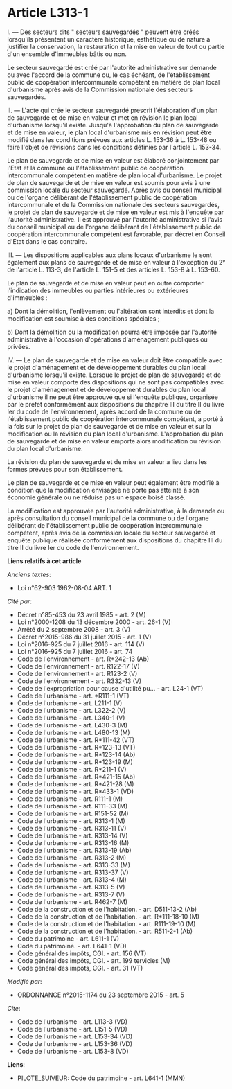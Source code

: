 # Article L313-1

I. ― Des secteurs dits " secteurs sauvegardés " peuvent être créés lorsqu'ils présentent un caractère historique, esthétique
ou de nature à justifier la conservation, la restauration et la mise en valeur de tout ou partie d'un ensemble d'immeubles
bâtis ou non. 

Le secteur sauvegardé est créé par l'autorité administrative sur demande ou avec l'accord de la commune ou, le cas échéant,
de l'établissement public de coopération intercommunale compétent en matière de plan local d'urbanisme après avis de la
Commission nationale des secteurs sauvegardés. 

II. ― L'acte qui crée le secteur sauvegardé prescrit l'élaboration d'un plan de sauvegarde et de mise en valeur et met en
révision le plan local d'urbanisme lorsqu'il existe. Jusqu'à l'approbation du plan de sauvegarde et de mise en valeur, le
plan local d'urbanisme mis en révision peut être modifié dans les conditions prévues aux articles L. 153-36 à L. 153-48 ou
faire l'objet de révisions dans les conditions définies par l'article L. 153-34. 

Le plan de sauvegarde et de mise en valeur est élaboré conjointement par l'Etat et la commune ou l'établissement public de
coopération intercommunale compétent en matière de plan local d'urbanisme. Le projet de plan de sauvegarde et de mise en
valeur est soumis pour avis à une commission locale du secteur sauvegardé. Après avis du conseil municipal ou de l'organe
délibérant de l'établissement public de coopération intercommunale et de la Commission nationale des secteurs sauvegardés, le
projet de plan de sauvegarde et de mise en valeur est mis à l'enquête par l'autorité administrative. Il est approuvé par
l'autorité administrative si l'avis du conseil municipal ou de l'organe délibérant de l'établissement public de coopération
intercommunale compétent est favorable, par décret en Conseil d'Etat dans le cas contraire. 

III. ― Les dispositions applicables aux plans locaux d'urbanisme le sont également aux plans de sauvegarde et de mise en
valeur à l'exception du 2° de l'article L. 113-3, de l'article L. 151-5 et des articles L. 153-8 à L. 153-60. 

Le plan de sauvegarde et de mise en valeur peut en outre comporter l'indication des immeubles ou parties intérieures ou
extérieures d'immeubles : 

a) Dont la démolition, l'enlèvement ou l'altération sont interdits et dont la modification est soumise à des conditions
spéciales ; 

b) Dont la démolition ou la modification pourra être imposée par l'autorité administrative à l'occasion d'opérations
d'aménagement publiques ou privées. 

IV. ― Le plan de sauvegarde et de mise en valeur doit être compatible avec le projet d'aménagement et de développement
durables du plan local d'urbanisme lorsqu'il existe. Lorsque le projet de plan de sauvegarde et de mise en valeur comporte
des dispositions qui ne sont pas compatibles avec le projet d'aménagement et de développement durables du plan local
d'urbanisme il ne peut être approuvé que si l'enquête publique, organisée par le préfet conformément aux dispositions du
chapitre III du titre II du livre Ier du code de l'environnement, après accord de la commune ou de l'établissement public de
coopération intercommunale compétent, a porté à la fois sur le projet de plan de sauvegarde et de mise en valeur et sur la
modification ou la révision du plan local d'urbanisme. L'approbation du plan de sauvegarde et de mise en valeur emporte alors
modification ou révision du plan local d'urbanisme. 

La révision du plan de sauvegarde et de mise en valeur a lieu dans les formes prévues pour son établissement. 

Le plan de sauvegarde et de mise en valeur peut également être modifié à condition que la modification envisagée ne porte pas
atteinte à son économie générale ou ne réduise pas un espace boisé classé. 

La modification est approuvée par l'autorité administrative, à la demande ou après consultation du conseil municipal de la
commune ou de l'organe délibérant de l'établissement public de coopération intercommunale compétent, après avis de la
commission locale du secteur sauvegardé et enquête publique réalisée conformément aux dispositions du chapitre III du titre
II du livre Ier du code de l'environnement.

**Liens relatifs à cet article**

_Anciens textes_:

  - Loi n°62-903 1962-08-04 ART. 1

_Cité par_:

  - Décret n°85-453 du 23 avril 1985 - art. 2 (M)
  - Loi n°2000-1208 du 13 décembre 2000 - art. 26-1 (V)
  - Arrêté du 2 septembre 2008 - art. 3 (V)
  - Décret n°2015-986 du 31 juillet 2015 - art. 1 (V)
  - Loi n°2016-925 du 7 juillet 2016 - art. 114 (V)
  - Loi n°2016-925 du 7 juillet 2016 - art. 74
  - Code de l'environnement - art. R*242-13 (Ab)
  - Code de l'environnement - art. R122-17 (V)
  - Code de l'environnement - art. R123-2 (V)
  - Code de l'environnement - art. R332-13 (V)
  - Code de l'expropriation pour cause d'utilité pu... - art. L24-1 (VT)
  - Code de l'urbanisme - art. *R111-1 (VT)
  - Code de l'urbanisme - art. L211-1 (V)
  - Code de l'urbanisme - art. L322-2 (V)
  - Code de l'urbanisme - art. L340-1 (V)
  - Code de l'urbanisme - art. L430-3 (M)
  - Code de l'urbanisme - art. L480-13 (M)
  - Code de l'urbanisme - art. R*111-42 (VT)
  - Code de l'urbanisme - art. R*123-13 (VT)
  - Code de l'urbanisme - art. R*123-14 (Ab)
  - Code de l'urbanisme - art. R*123-19 (M)
  - Code de l'urbanisme - art. R*211-1 (V)
  - Code de l'urbanisme - art. R*421-15 (Ab)
  - Code de l'urbanisme - art. R*421-28 (M)
  - Code de l'urbanisme - art. R*433-1 (VD)
  - Code de l'urbanisme - art. R111-1 (M)
  - Code de l'urbanisme - art. R111-33 (M)
  - Code de l'urbanisme - art. R151-52 (M)
  - Code de l'urbanisme - art. R313-1 (M)
  - Code de l'urbanisme - art. R313-11 (V)
  - Code de l'urbanisme - art. R313-14 (V)
  - Code de l'urbanisme - art. R313-16 (M)
  - Code de l'urbanisme - art. R313-19 (Ab)
  - Code de l'urbanisme - art. R313-2 (M)
  - Code de l'urbanisme - art. R313-33 (M)
  - Code de l'urbanisme - art. R313-37 (V)
  - Code de l'urbanisme - art. R313-4 (M)
  - Code de l'urbanisme - art. R313-5 (V)
  - Code de l'urbanisme - art. R313-7 (V)
  - Code de l'urbanisme - art. R462-7 (M)
  - Code de la construction et de l'habitation. - art. D511-13-2 (Ab)
  - Code de la construction et de l'habitation. - art. R*111-18-10 (M)
  - Code de la construction et de l'habitation. - art. R111-19-10 (M)
  - Code de la construction et de l'habitation. - art. R511-2-1 (Ab)
  - Code du patrimoine - art. L611-1 (V)
  - Code du patrimoine. - art. L641-1 (VD)
  - Code général des impôts, CGI. - art. 156 (VT)
  - Code général des impôts, CGI. - art. 199 tervicies (M)
  - Code général des impôts, CGI. - art. 31 (VT)

_Modifié par_:

  - ORDONNANCE n°2015-1174 du 23 septembre 2015 - art. 5

_Cite_:

  - Code de l'urbanisme - art. L113-3 (VD)
  - Code de l'urbanisme - art. L151-5 (VD)
  - Code de l'urbanisme - art. L153-34 (VD)
  - Code de l'urbanisme - art. L153-36 (VD)
  - Code de l'urbanisme - art. L153-8 (VD)

**Liens**:

  - PILOTE_SUIVEUR: Code du patrimoine - art. L641-1 (MMN)

